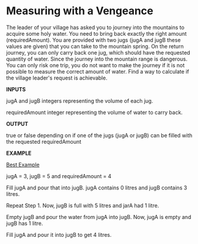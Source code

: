 # Measuring with a Vengeance
The leader of your village has asked you to journey into the mountains to acquire some holy water. You need to bring back exactly the right amount (requiredAmount). You are provided with two jugs (jugA and jugB these values are given) that you can take to the mountain spring. On the return journey, you can only carry back one jug, which should have the requested quantity of water. Since the journey into the mountain range is dangerous. You can only risk one trip, you do not want to make the journey if it is not possible to measure the correct amount of water. Find a way to calculate if the village leader's request is achievable.

**INPUTS**

jugA and jugB integers representing the volume of each jug.

requiredAmount integer representing the volume of water to carry back.

**OUTPUT**

true or false depending on if one of the jugs (jugA or jugB) can be filled with the requested requiredAmount

**EXAMPLE**

[Best Example](https://www.youtube.com/watch?v=BVtQNK_ZUJg)

jugA = 3, jugB = 5 and requiredAmount = 4

Fill jugA and pour that into jugB. jugA contains 0 litres and jugB contains 3 litres.

Repeat Step 1. Now, jugB is full with 5 litres and jarA had 1 litre.

Empty jugB and pour the water from jugA into jugB. Now, jugA is empty and jugB has 1 litre.

Fill jugA and pour it into jugB to get 4 litres.